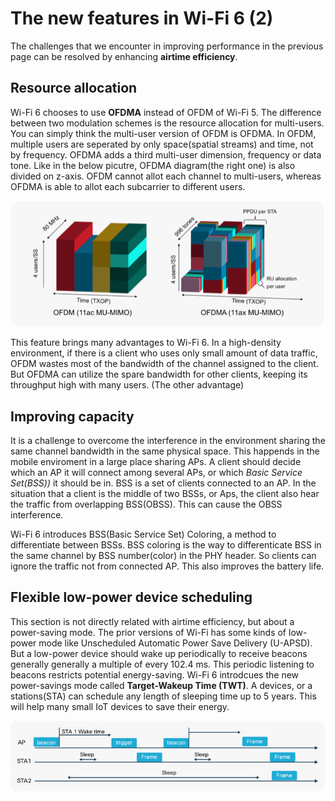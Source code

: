 # The new features in Wi-Fi 6 (2)

The challenges that we encounter in improving performance in the previous page can be resolved by enhancing **airtime efficiency**.

## Resource allocation
Wi-Fi 6 chooses to use **OFDMA** instead of OFDM of Wi-Fi 5. The difference between two modulation schemes is the resource allocation for multi-users. You can simply think the multi-user version of OFDM is OFDMA. 
In OFDM, multiple users are seperated by only space(spatial streams) and time, not by frequency. OFDMA adds a third multi-user dimension, frequency or data tone. Like in the below picutre, OFDMA diagram(the right one) is also divided on z-axis. OFDM cannot allot each channel to multi-users, whereas OFDMA is able to allot each subcarrier to different users.

![comparision](assets/images/3-1-OFDMA.png)

This feature brings many advantages to Wi-Fi 6. In a high-density environment, if there is a client who uses only small amount of data traffic, OFDM wastes most of the bandwidth of the channel assigned to the client. But OFDMA can utilize the spare bandwidth for other clients, keeping its throughput high with many users. (The other advantage)



## Improving capacity
It is a challenge to overcome the interference in the environment sharing the same channel bandwidth in the same physical space. This happends in the mobile enviroment in a large place sharing APs. A client should decide which an AP it will connect among several APs, or which *Basic Service Set(BSS))* it should be in. BSS is a set of clients connected to an AP. In the situation that a client is the middle of two BSSs, or Aps, the client also hear the traffic from overlapping BSS(OBSS). This can cause the OBSS interference.

Wi-Fi 6 introduces BSS(Basic Service Set) Coloring, a method to differentiate between BSSs. BSS coloring is the way to differenticate BSS in the same channel by BSS number(color) in the PHY header. So clients can ignore the traffic not from connected AP. This also improves the battery life.


## Flexible low-power device scheduling
This section is not directly related with airtime efficiency, but about a power-saving mode. The prior versions of Wi-Fi has some kinds of low-power mode like Unscheduled Automatic Power Save Delivery (U-APSD). But a low-power device should wake up periodically to receive beacons generally generally a multiple of every 102.4 ms. This periodic listening to beacons restricts potential energy-saving.
Wi-Fi 6 introdcues the new power-savings mode called **Target-Wakeup Time (TWT)**. A devices, or a stations(STA) can schedule any length of sleeping time up to 5 years. This will help many small IoT devices to save their energy.

![TWT](assets/images/3-3-TWT.png)
